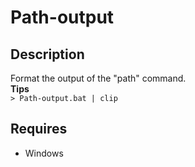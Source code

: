 # Path-output

## Description  
Format the output of the "path" command.  
**Tips**  
```> Path-output.bat | clip```  

## Requires  
- Windows  
